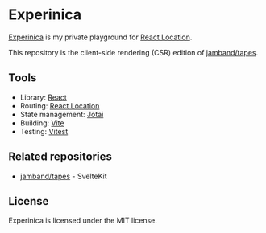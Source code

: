 # Experinica

[Experinica](https://experinica.pages.dev/) is my private playground for [React Location](https://react-location.tanstack.com/).

This repository is the client-side rendering (CSR) edition of [jamband/tapes](https://github.com/jamband/tapes).

## Tools

- Library: [React](https://reactjs.org/)
- Routing: [React Location](https://react-location.tanstack.com/)
- State management: [Jotai](https://jotai.org/)
- Building: [Vite](https://vitejs.dev/)
- Testing: [Vitest](https://vitest.dev/)

## Related repositories

- [jamband/tapes](https://github.com/jamband/tapes) - SvelteKit

## License

Experinica is licensed under the MIT license.

